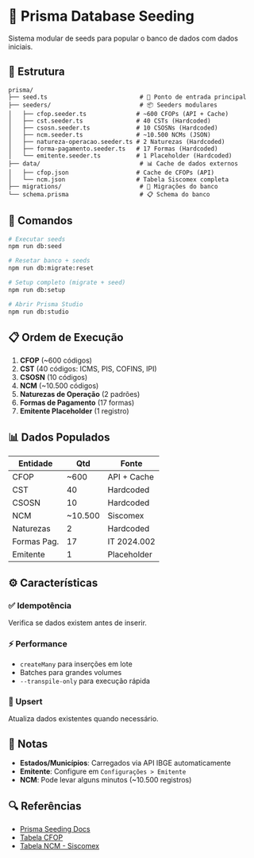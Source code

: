 # 🌱 Prisma Database Seeding

Sistema modular de seeds para popular o banco de dados com dados iniciais.

## 📁 Estrutura

```
prisma/
├── seed.ts                          # 🎯 Ponto de entrada principal
├── seeders/                         # 📦 Seeders modulares
│   ├── cfop.seeder.ts              # ~600 CFOPs (API + Cache)
│   ├── cst.seeder.ts               # 40 CSTs (Hardcoded)
│   ├── csosn.seeder.ts             # 10 CSOSNs (Hardcoded)
│   ├── ncm.seeder.ts               # ~10.500 NCMs (JSON)
│   ├── natureza-operacao.seeder.ts # 2 Naturezas (Hardcoded)
│   ├── forma-pagamento.seeder.ts   # 17 Formas (Hardcoded)
│   └── emitente.seeder.ts          # 1 Placeholder (Hardcoded)
├── data/                            # 📊 Cache de dados externos
│   ├── cfop.json                   # Cache de CFOPs (API)
│   └── ncm.json                    # Tabela Siscomex completa
├── migrations/                      # 🔄 Migrações do banco
└── schema.prisma                    # 📋 Schema do banco
```

## 🚀 Comandos

```bash
# Executar seeds
npm run db:seed

# Resetar banco + seeds
npm run db:migrate:reset

# Setup completo (migrate + seed)
npm run db:setup

# Abrir Prisma Studio
npm run db:studio
```

## 📋 Ordem de Execução

1. **CFOP** (~600 códigos)
2. **CST** (40 códigos: ICMS, PIS, COFINS, IPI)
3. **CSOSN** (10 códigos)
4. **NCM** (~10.500 códigos)
5. **Naturezas de Operação** (2 padrões)
6. **Formas de Pagamento** (17 formas)
7. **Emitente Placeholder** (1 registro)

## 📊 Dados Populados

| Entidade | Qtd | Fonte |
|----------|-----|-------|
| CFOP | ~600 | API + Cache |
| CST | 40 | Hardcoded |
| CSOSN | 10 | Hardcoded |
| NCM | ~10.500 | Siscomex |
| Naturezas | 2 | Hardcoded |
| Formas Pag. | 17 | IT 2024.002 |
| Emitente | 1 | Placeholder |

## ⚙️ Características

### ✅ Idempotência
Verifica se dados existem antes de inserir.

### ⚡ Performance
- `createMany` para inserções em lote
- Batches para grandes volumes
- `--transpile-only` para execução rápida

### 🔄 Upsert
Atualiza dados existentes quando necessário.

## 📝 Notas

- **Estados/Municípios**: Carregados via API IBGE automaticamente
- **Emitente**: Configure em `Configurações > Emitente`
- **NCM**: Pode levar alguns minutos (~10.500 registros)

## 🔍 Referências

- [Prisma Seeding Docs](https://www.prisma.io/docs/orm/prisma-migrate/workflows/seeding)
- [Tabela CFOP](https://gist.githubusercontent.com/reinaldoacdc/b9ad02386c7fdb7a5c066769d224ac67/raw)
- [Tabela NCM - Siscomex](https://www.gov.br/receitafederal/pt-br/assuntos/aduana-e-comercio-exterior/manuais/nomenclatura-comum-do-mercosul-ncm)

